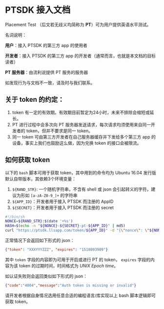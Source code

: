 # PTSDK 接入文档

Placement Test （后文若无歧义均简称为 **PT**）可为用户提供英语水平测试。

名词说明：

**用户**：接入 PTSDK 的第三方 app 的使用者

**开发者**：接入 PTSDK 的第三方 app 的开发者（通常而言，也就是本文档的目标读者）

**PT 服务器**：由流利说提供 PT 服务的服务器

如发现行为与文档不一致，请及时与我们联系。

## 关于 token 的约定：

1. token 有一定的有效期。有效期目前暂定为24小时，未来不排除会缩短或延长。
2. PT 进行过程中会多次向 PT 服务器发送请求，每次请求均须使用来自同一开发者的 token，但并不要求是同一 token。
3. 同一 token 可由第三方开发者在自己服务器缓存并下发给多个第三方 app 的设备，事实上我们也鼓励这么做，因为兑换 token 的接口会被限流。

## 如何获取 token

以下的 `bash` 脚本可用于获取 token，其中用到的命令均为 Ubuntu 16.04 发行版默认自带版本，其依赖3个环境变量：
1. `${RAND_STR}`: 一个随机字符串，不含有 shell 或 json 会引起转义的字符，建议为形如 `[a-zA-Z0-9_]+` 的字符串
2. `${APP_ID}`：开发者用于接入 PTSDK 而注册的 AppID
3. `${SECRET}`：开发者用于接入 PTSDK 而注册的 secret

```bash
#!/bin/sh
NONCE=${RAND_STR}:$(date '+%s')
HASH=$(echo -n "${NONCE}-${SECRET}-pt-${APP_ID}" | md5)
curl "https://ptsdk.llsapp.com/token/${APP_ID}" -d "{\"nonce\": \"${NONCE}\", \"hash\": \"${HASH}\"}"
```

正常情况下会返回如下形式的 json：

```json
{"token": "XXXYYYZZZ", "expires": "1518093909"}
```

其中 `token` 字段的内容即为可用于开启或进行 PT 的 token， `expires` 字段的内容为该 token 的过期时间，时间格式为 *UNIX Epoch time*。

如认证失败则会返回类似如下形式的 json：

```json
{"code":"4004","message":"Auth token is missing or invalid"}
```

请开发者根据自身情况选用任意合适的编程语言/库实现以上 bash 脚本逻辑即可获取 token。

